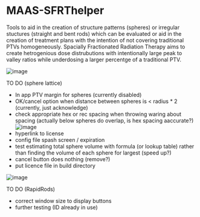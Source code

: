 # MAAS-SFRThelper
Tools to aid in the creation of structure patterns (spheres) or irregular stuctures (straight and bent rods) which can be evaluated or aid in the creation of treatment plans with the intention of not covering traditional PTVs homogeneously.  Spacially Fractionated Radiation Therapy aims to create hetrogenious dose distrubutions with intentionally large peak to valley ratios while underdosing a larger percentge of a traditional PTV.

![image](https://user-images.githubusercontent.com/78000769/208208126-4f09074f-26c7-480d-b6c4-e39e48f5a51d.png)

TO DO (sphere lattice)
* In app PTV margin for spheres (currently disabled)
* OK/cancel option when distance between spheres is < radius * 2 (currently, just acknowledge) 
* check appropriate hex or rec spacing when throwing waring about spacing (actually below spheres do overlap, is hex spacing aaccurate?)
![image](https://user-images.githubusercontent.com/78000769/208203204-f994c36a-5f87-457b-b798-429d7170fa16.png)
 * hyperlink to license
* config file spash screen / expiration
* test estimating total sphere volume with formula (or lookup table) rather than finding the volume of each sphere for largest (speed up?)
* cancel button does nothing (remove?)
* put licence file in build directory


![image](https://user-images.githubusercontent.com/78000769/208208510-55806c56-9353-43d2-ad0c-a4ed6652ab57.png)

TO DO (RapidRods)
* correct window size to display buttons
* further testing (ID already in use)
